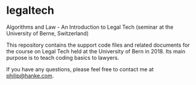 # legaltech
Algorithms and Law - An Introduction to Legal Tech (seminar at the University of Berne, Switzerland)

This repository contains the support code files and related documents for the course on Legal Tech held at the University of Bern in 2018. Its main purpose is to teach coding basics to lawyers.

If you have any questions, please feel free to contact me at philip@hanke.com.
